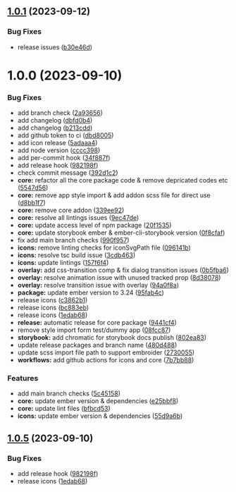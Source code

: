 ## [1.0.1](https://github.com/LowBP/ember-elements/compare/@ember-elements/core1@1.0.0...@ember-elements/core1@1.0.1) (2023-09-12)


### Bug Fixes

* release issues ([b30e46d](https://github.com/LowBP/ember-elements/commit/b30e46dcbfdcd05f45047ce1ea5cd121157278f2))

# 1.0.0 (2023-09-10)

### Bug Fixes

- add branch check ([2a93656](https://github.com/LowBP/ember-elements/commit/2a936565b022a20a26632ba9a4c27450a3dfa195))
- add changelog ([dbfd0b4](https://github.com/LowBP/ember-elements/commit/dbfd0b42e2dd90867db31a4327aca18a9adcb060))
- add changelog ([b213cdd](https://github.com/LowBP/ember-elements/commit/b213cdd7640c8a982ac4e6a177e0e98bb4f478ab))
- add github token to ci ([dbd8005](https://github.com/LowBP/ember-elements/commit/dbd8005635e722e53ac456ba5f1c7450b151ea57))
- add icon release ([5adaaa4](https://github.com/LowBP/ember-elements/commit/5adaaa48d7390410a11ed69b977d6ce6e9133ca6))
- add node version ([cccc398](https://github.com/LowBP/ember-elements/commit/cccc39853b5dda516ad43eb0a7afe759b4ad04e5))
- add per-commit hook ([34f887f](https://github.com/LowBP/ember-elements/commit/34f887ff1116fc20836be1afdd48ec4804bf3c88))
- add release hook ([982198f](https://github.com/LowBP/ember-elements/commit/982198fea9d063e7c87fee7c9b9c62d4c34f6836))
- check commit message ([392d1c2](https://github.com/LowBP/ember-elements/commit/392d1c239e08a6b66c182ff3102979ecd624ee1c))
- **core:** refactor all the core package code & remove depricated codes etc ([5547d56](https://github.com/LowBP/ember-elements/commit/5547d560ef0c1cca035225126c6b8e148d4eb1c0))
- **core:** remove app style import & add addon scss file for direct use ([d8bb1f7](https://github.com/LowBP/ember-elements/commit/d8bb1f769d21990b6f6813a9f27bedc88c748dfc))
- **core:** remove core addon ([339ee92](https://github.com/LowBP/ember-elements/commit/339ee9289701ff69d79b25425bbbab26ae4d478d))
- **core:** resolve all lintings issues ([9ec47de](https://github.com/LowBP/ember-elements/commit/9ec47deeaa70147065e95bc472b102dd9f91a365))
- **core:** update access level of npm package ([20f1535](https://github.com/LowBP/ember-elements/commit/20f1535587c5d9a52c861f281cda2476f902d6d2))
- **core:** update storybook ember & ember-cli-storybook version ([0f8cfaf](https://github.com/LowBP/ember-elements/commit/0f8cfafe26b181f8708b74effb54ba3acced78ac))
- fix add main branch checks ([990f957](https://github.com/LowBP/ember-elements/commit/990f957b1a579fd31aa6befeab4850017ecae148))
- **icons:** remove linting checks for iconSvgPath file ([096141b](https://github.com/LowBP/ember-elements/commit/096141ba502275e0153cc53e34083aac301bd6ff))
- **icons:** resolve tsc build issue ([3cdb463](https://github.com/LowBP/ember-elements/commit/3cdb463d47c989aa4f3914d87e0e8964bbb3b84d))
- **icons:** update lintings ([157f6f4](https://github.com/LowBP/ember-elements/commit/157f6f4d2af741f605e488f8712926f964cdcb9e))
- **overlay:** add css-transition comp & fix dialog transition issues ([0b5fba6](https://github.com/LowBP/ember-elements/commit/0b5fba635acf3fb3338121435601be03ee6c0e88))
- **overlay:** resolve animation issue with unused tracked prop ([8d38078](https://github.com/LowBP/ember-elements/commit/8d38078c8ae382108515b4f85929b0966bf21e6e))
- **overlay:** resolve transition issue with overlay ([94a0f8a](https://github.com/LowBP/ember-elements/commit/94a0f8a8f67d228fb9a30a4186481e0e81f91da1))
- **package:** update ember version to 3.24 ([95fab4c](https://github.com/LowBP/ember-elements/commit/95fab4c19a6ad7c93d41fd08b6407371272cb9cf))
- release icons ([c3862b1](https://github.com/LowBP/ember-elements/commit/c3862b1a729669197d42914f9242929206ff924a))
- release icons ([bc883eb](https://github.com/LowBP/ember-elements/commit/bc883eb51c56d2ba0168e9e12503e06cf1cf3425))
- release icons ([1edab68](https://github.com/LowBP/ember-elements/commit/1edab68175fdfb3db8ca7fb712e2472a532a1d28))
- **release:** automatic release for core package ([9441cf4](https://github.com/LowBP/ember-elements/commit/9441cf487162d2e847c4a90ef0069de281a54197))
- remove style import form test/dummy app ([08fcc87](https://github.com/LowBP/ember-elements/commit/08fcc87b410c82623fbfa777445d06c2722b0b9e))
- **storybook:** add chromatic for storybook docs publish ([802ea83](https://github.com/LowBP/ember-elements/commit/802ea83c70e5873b223393a1ad511c66adf0be7f))
- update release packages and branch name ([480d488](https://github.com/LowBP/ember-elements/commit/480d4883d5c818c992b6f08e3d751cf1f9926002))
- update scss import file path to support embroider ([2730055](https://github.com/LowBP/ember-elements/commit/273005555acf9cf90e0c13ea528bfaec2a31fc5b))
- **workflows:** add github actions for icons and core ([7b7bb88](https://github.com/LowBP/ember-elements/commit/7b7bb88a619d624635d7b3f7528d16880539c797))

### Features

- add main branch checks ([5c45158](https://github.com/LowBP/ember-elements/commit/5c45158010a6de39f308e6c1a106125e545ea790))
- **core:** update ember version & dependencies ([e25bbf8](https://github.com/LowBP/ember-elements/commit/e25bbf8dbb3d184b364bb1457b250c0fd25ed2b0))
- **core:** update lint files ([bfbcd53](https://github.com/LowBP/ember-elements/commit/bfbcd536bf55f536df01df4ce7e7cdd45a146828))
- **icons:** update ember version & dependencies ([55d9a6b](https://github.com/LowBP/ember-elements/commit/55d9a6b1c9fe27227500105677556bcd2fc9ef24))

## [1.0.5](https://github.com/LowBP/ember-elements/compare/@ember-elements/core@1.0.4...@ember-elements/core@1.0.5) (2023-09-10)

### Bug Fixes

- add release hook ([982198f](https://github.com/LowBP/ember-elements/commit/982198fea9d063e7c87fee7c9b9c62d4c34f6836))
- release icons ([1edab68](https://github.com/LowBP/ember-elements/commit/1edab68175fdfb3db8ca7fb712e2472a532a1d28))
